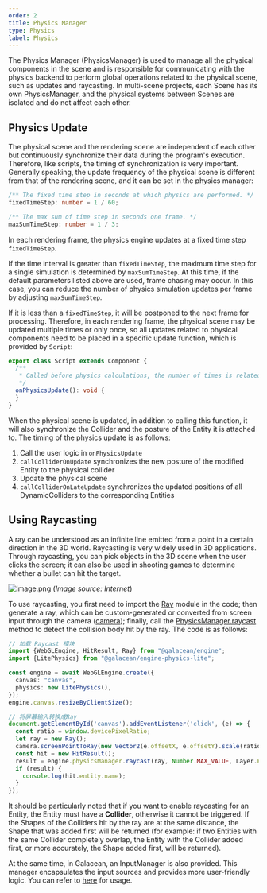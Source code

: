 ```yaml
---
order: 2
title: Physics Manager
type: Physics
label: Physics
---
```


The Physics Manager (PhysicsManager) is used to manage all the physical components in the scene and is responsible for communicating with the physics backend to perform global operations related to the physical scene, such as updates and raycasting. In multi-scene projects, each Scene has its own PhysicsManager, and the physical systems between Scenes are isolated and do not affect each other.

## Physics Update

The physical scene and the rendering scene are independent of each other but continuously synchronize their data during the program's execution. Therefore, like scripts, the timing of synchronization is very important. Generally speaking, the update frequency of the physical scene is different from that of the rendering scene, and it can be set in the physics manager:

```typescript
/** The fixed time step in seconds at which physics are performed. */
fixedTimeStep: number = 1 / 60;

/** The max sum of time step in seconds one frame. */
maxSumTimeStep: number = 1 / 3;
```

In each rendering frame, the physics engine updates at a fixed time step `fixedTimeStep`.

If the time interval is greater than `fixedTimeStep`, the maximum time step for a single simulation is determined by `maxSumTimeStep`. At this time, if the default parameters listed above are used, frame chasing may occur.
In this case, you can reduce the number of physics simulation updates per frame by adjusting `maxSumTimeStep`.

If it is less than a `fixedTimeStep`, it will be postponed to the next frame for processing. Therefore, in each rendering frame, the physical scene may be updated multiple times or only once, so all updates related to physical components need to be placed in a specific update function, which is provided by `Script`:

```typescript
export class Script extends Component {
  /**
   * Called before physics calculations, the number of times is related to the physical update frequency.
   */
  onPhysicsUpdate(): void {
  }
}
```

When the physical scene is updated, in addition to calling this function, it will also synchronize the Collider and the posture of the Entity it is attached to. The timing of the physics update is as follows:

1. Call the user logic in `onPhysicsUpdate`
2. `callColliderOnUpdate` synchronizes the new posture of the modified Entity to the physical collider
3. Update the physical scene
4. `callColliderOnLateUpdate` synchronizes the updated positions of all DynamicColliders to the corresponding Entities

## Using Raycasting

<playground src="physx-raycast.ts"></playground>

A ray can be understood as an infinite line emitted from a point in a certain direction in the 3D world. Raycasting is very widely used in 3D applications. Through raycasting, you can pick objects in the 3D scene when the user clicks the screen; it can also be used in shooting games to determine whether a bullet can hit the target.

![image.png](https://gw.alipayobjects.com/mdn/rms_7c464e/afts/img/A*SHM1RI49Bd4AAAAAAAAAAAAAARQnAQ)
(_Image source: Internet_)

To use raycasting, you first need to import the [Ray](/apis/math/#Ray) module in the code; then generate a ray, which can be custom-generated or converted from screen input through the camera ([camera](/apis/core/#Camera-viewportPointToRay)); finally, call the [PhysicsManager.raycast](/apis/core/#PhysicsManager-raycast) method to detect the collision body hit by the ray. The code is as follows:

```typescript
// 加载 Raycast 模块
import {WebGLEngine, HitResult, Ray} from "@galacean/engine";
import {LitePhysics} from "@galacean/engine-physics-lite";

const engine = await WebGLEngine.create({
  canvas: "canvas",
  physics: new LitePhysics(),
});
engine.canvas.resizeByClientSize();

// 将屏幕输入转换成Ray
document.getElementById('canvas').addEventListener('click', (e) => {
  const ratio = window.devicePixelRatio;
  let ray = new Ray();
  camera.screenPointToRay(new Vector2(e.offsetX, e.offsetY).scale(ratio), ray);
  const hit = new HitResult();
  result = engine.physicsManager.raycast(ray, Number.MAX_VALUE, Layer.Everything, hit);
  if (result) {
    console.log(hit.entity.name);
  }
});
```

It should be particularly noted that if you want to enable raycasting for an Entity, the Entity must have a **Collider**, otherwise it cannot be triggered. If the Shapes of the Colliders hit by the ray are at the same distance, the Shape that was added first will be returned (for example: if two Entities with the same Collider completely overlap, the Entity with the Collider added first, or more accurately, the Shape added first, will be returned).

At the same time, in Galacean, an InputManager is also provided. This manager encapsulates the input sources and provides more user-friendly logic. You can refer to [here](/en/docs/input) for usage.
